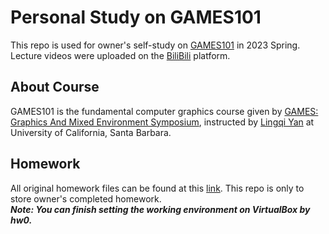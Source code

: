 # Personal Study on GAMES101
This repo is used for owner's self-study on [GAMES101](https://sites.cs.ucsb.edu/~lingqi/teaching/games101.html) in 2023 Spring.  
Lecture videos were uploaded on the [BiliBili](https://www.bilibili.com/video/av90798049) platform.

## About Course
GAMES101 is the fundamental computer graphics course given by [GAMES: Graphics And Mixed Environment Symposium](https://games-cn.org/), instructed by [Lingqi Yan](https://sites.cs.ucsb.edu/~lingqi/index.html) at University of California, Santa Barbara.

## Homework
All original homework files can be found at this [link](http://games-cn.org/forums/topic/allhw/). This repo is only to store owner's completed homework.  
***Note: You can finish setting the working environment on VirtualBox by hw0.***
